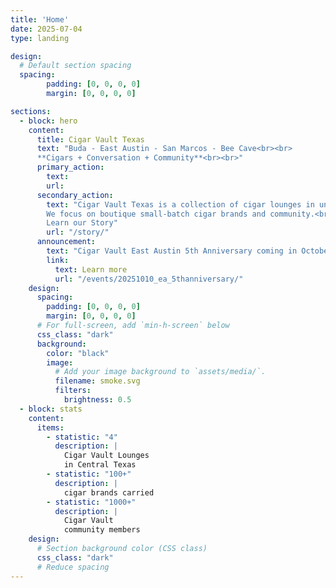 ```yaml
---
title: 'Home'
date: 2025-07-04
type: landing

design:
  # Default section spacing
  spacing:
        padding: [0, 0, 0, 0]
        margin: [0, 0, 0, 0]

sections:
  - block: hero
    content:
      title: Cigar Vault Texas
      text: "Buda - East Austin - San Marcos - Bee Cave<br><br>
      **Cigars + Conversation + Community**<br><br>"
      primary_action:
        text: 
        url: 
      secondary_action:
        text: "Cigar Vault Texas is a collection of cigar lounges in unique Central Texas neighborhoods.<br>
        We focus on boutique small-batch cigar brands and community.<br>
        Learn our Story"
        url: "/story/"
      announcement:
        text: "Cigar Vault East Austin 5th Anniversary coming in October"
        link:
          text: Learn more
          url: "/events/20251010_ea_5thanniversary/"
    design:
      spacing:
        padding: [0, 0, 0, 0]
        margin: [0, 0, 0, 0]
      # For full-screen, add `min-h-screen` below
      css_class: "dark"
      background:
        color: "black"
        image:
          # Add your image background to `assets/media/`.
          filename: smoke.svg
          filters:
            brightness: 0.5
  - block: stats
    content:
      items:
        - statistic: "4"
          description: |
            Cigar Vault Lounges   
            in Central Texas
        - statistic: "100+"
          description: |
            cigar brands carried  
        - statistic: "1000+"
          description: |
            Cigar Vault   
            community members
    design:
      # Section background color (CSS class)
      css_class: "dark"
      # Reduce spacing
---
```

